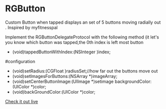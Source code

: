 # RGButton
Custom Button when tapped displays an set of 5 buttons moving radially out . Inspired by myfitnesspal 

Implement the RGButtonDelegateProtocol
with the following method (it let's you know which button was tapped,the 0th index is left most button
- (void)tappedButtonWithIndex:(NSInteger )index;

#configuration 

- (void)setRadius:(CGFloat )radiusSet;//how far out the buttons move out
- (void)setImagesForButtons:(NSArray *)imageArray;
- (void)setCenterButtonImage:(UIImage *)setimage backgroundColor:(UIColor *)color;
- (void)backGroundColor:(UIColor *)color;

[Check it out live](https://www.youtube.com/watch?v=RN47kjgtbhA&feature=youtu.be)
